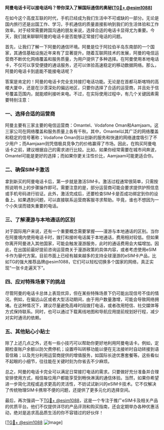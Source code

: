 **阿曼电话卡可以接电话吗？带你深入了解国际通信的奥秘[[TG💪+ @esim1088](https://t.me/s/esim1088)]**

在如今这个高度互联的时代，手机已经成为我们生活中不可或缺的一部分。无论是国内旅行还是出国工作、学习，手机通信的质量直接影响到我们的生活体验和工作效率。对于经常需要跨国沟通的朋友来说，选择合适的电话卡显得尤为重要。今天，我们就来聊聊阿曼的电话卡是否能够正常接打电话的问题。

首先，让我们了解一下阿曼的通信环境。阿曼是位于阿拉伯半岛东南部的一个国家，其通信基础设施近年来有了显著提升。随着互联网技术的发展，阿曼的电信运营商不断优化网络覆盖和服务质量，为用户提供了多种选择。在阿曼使用本地电话卡，不仅可以享受便捷的通话服务，还可以体验高速稳定的移动数据网络。那么，阿曼的电话卡到底能不能接电话呢？

答案是肯定的！阿曼的电话卡完全支持接打电话功能。无论是在首都马斯喀特的高楼大厦中，还是在沙漠深处的偏远地区，只要你选择了合适的运营商，并且处于信号覆盖范围内，就能顺利接听来电。不过，在实际使用过程中，有几个关键因素需要特别注意：

### 一、选择合适的运营商

阿曼主要有三家主要的电信运营商：Omantel、Vodafone Oman和Aamjaam。这三家公司在网络覆盖和服务质量上各有千秋。其中，Omantel以其广泛的网络覆盖和稳定的信号著称；Vodafone Oman则以创新的服务和快速的网络速度吸引了不少用户；而Aamjaam则凭借极具竞争力的价格赢得了市场。因此，在购买阿曼电话卡之前，建议根据自己的需求进行比较。比如，如果你经常需要在城市间奔波，Omantel可能是更好的选择；而如果你更关注性价比，Aamjaam可能更适合你。

### 二、确保SIM卡激活

拿到新买的阿曼电话卡后，第一步就是激活SIM卡。激活过程通常很简单，只需按照说明书上的步骤操作即可。需要注意的是，部分运营商可能会要求提供护照信息或手机号码进行验证。此外，激活完成后，还要检查SIM卡是否成功绑定到你的设备上。如果遇到问题，可以直接联系运营商客服寻求帮助。毕竟，谁也不想因为一个小失误而错失重要的电话。

### 三、了解漫游与本地通话的区别

对于国际用户来说，还有一个重要概念需要掌握——漫游与本地通话的区别。当你在阿曼境内使用电话卡时，拨打和接听电话属于本地通话，费用相对较低。但如果你离开阿曼进入其他国家，可能会触发漫游服务，此时的通话费用会大幅增加。因此，在出国前最好提前咨询运营商关于漫游政策的具体内容，或者考虑使用eSIM卡作为替代方案。目前市面上已经有越来越多的支持全球漫游的eSIM卡产品，比如TG的强大推荐品牌@esim1088，它们可以轻松切换多个国家的网络，真正实现“一张卡走遍天下”。

### 四、应对特殊场景下的挑战

尽管阿曼的电话卡总体上表现优异，但在某些特殊场景下仍可能出现信号不佳的情况。例如，在偏远山区或者大型活动期间，由于用户数量激增，可能会导致网络拥堵。在这种情况下，建议尽量避免高峰时段拨打电话，或者改用短信、社交媒体等方式保持联系。同时，也可以通过下载离线地图和导航应用提前规划好行程，减少对实时通讯的依赖。

### 五、其他贴心小贴士

除了上述几点之外，还有一些小技巧可以帮助你更好地利用阿曼电话卡。例如，定期检查账户余额以防欠费停机；设置呼叫转移功能以便在无法接听时自动转接到语音信箱；以及充分利用运营商提供的增值服务，如国际长途优惠套餐等。这些看似不起眼的小细节，往往能在关键时刻为你省去不少麻烦。

总之，阿曼的电话卡完全可以满足日常接打电话的需求。只要做好充分准备并合理安排使用方式，相信每位用户都能享受到畅快淋漓的通信体验。当然，如果你希望进一步简化流程或追求更高的灵活性，不妨试试新兴的eSIM卡技术。它不仅解决了传统物理SIM卡携带不便的问题，还提供了更多元化的选择空间。

最后，再次强调一下[TG💪+ @esim1088](https://t.me/s/esim1088)，这是一个专注于推广eSIM卡及相关产品的优质平台。他们不仅提供详尽的产品评测和购买指南，还会定期举办各种优惠活动，绝对是追求高品质生活的你不容错过的好伙伴！

[[TG💪+ @esim1088](https://t.me/s/esim1088) ![Image](https://i.postimg.cc/4NQfJmqS/Snipaste-2025-05-13-00-14-12.png)]